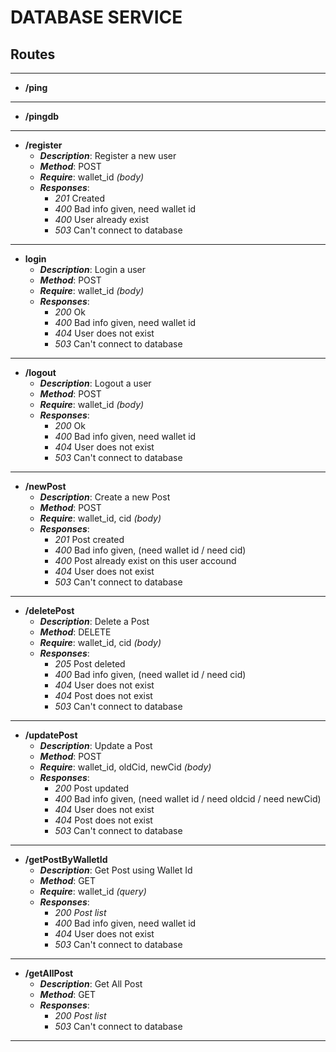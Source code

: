 # DATABASE SERVICE 

## Routes

--------------------------
- **/ping**
--------------------------
- **/pingdb**
--------------------------
- **/register**
    - ***Description***: Register a new user
    - ***Method***: POST
    - ***Require***: wallet_id *(body)*
    - ***Responses***:
        - *201* Created
        - *400* Bad info given, need wallet id
        - *400* User already exist
        - *503* Can't connect to database
--------------------------
- **login**
    - ***Description***: Login a user
    - ***Method***: POST
    - ***Require***: wallet_id *(body)*
    - ***Responses***:
        - *200* Ok
        - *400* Bad info given, need wallet id
        - *404* User does not exist
        - *503* Can't connect to database
--------------------------
- **/logout**
    - ***Description***: Logout a user
    - ***Method***: POST
    - ***Require***: wallet_id *(body)*
    - ***Responses***:
        - *200* Ok
        - *400* Bad info given, need wallet id
        - *404* User does not exist
        - *503* Can't connect to database
--------------------------
- **/newPost**
    - ***Description***: Create a new Post
    - ***Method***: POST
    - ***Require***: wallet_id, cid *(body)*
    - ***Responses***:
        - *201* Post created
        - *400* Bad info given, (need wallet id / need cid)
        - *400* Post already exist on this user accound
        - *404* User does not exist
        - *503* Can't connect to database
--------------------------
- **/deletePost**
    - ***Description***: Delete a Post
    - ***Method***: DELETE
    - ***Require***: wallet_id, cid *(body)*
    - ***Responses***:
        - *205* Post deleted
        - *400* Bad info given, (need wallet id / need cid)
        - *404* User does not exist
        - *404* Post does not exist
        - *503* Can't connect to database
--------------------------
- **/updatePost**
    - ***Description***: Update a Post
    - ***Method***: POST
    - ***Require***: wallet_id, oldCid, newCid *(body)*
    - ***Responses***:
        - *200* Post updated
        - *400* Bad info given, (need wallet id / need oldcid / need newCid)
        - *404* User does not exist
        - *404* Post does not exist
        - *503* Can't connect to database
--------------------------
- **/getPostByWalletId**
    - ***Description***: Get Post using Wallet Id
    - ***Method***: GET
    - ***Require***: wallet_id *(query)*
    - ***Responses***:
        - *200* *Post list*
        - *400* Bad info given, need wallet id
        - *404* User does not exist
        - *503* Can't connect to database
--------------------------
- **/getAllPost**
    - ***Description***: Get All Post
    - ***Method***: GET
    - ***Responses***:
        - *200* *Post list*
        - *503* Can't connect to database
--------------------------
